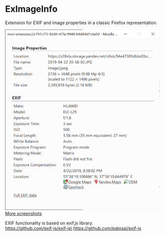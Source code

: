 ExImageInfo
===========

Extension for EXIF and image properties in a classic Firefox representation.

![Main classic window with full information](screenshots/classicwindow_en_exif.png)
[More screenshots](screenshots/)

EXIF functionality is based on exif.js library.\
https://github.com/exif-js/exif-js\
https://github.com/patosai/exif-js

